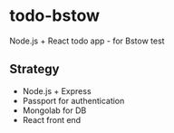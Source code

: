 # todo-bstow
Node.js + React todo app - for Bstow test

## Strategy
* Node.js + Express
* Passport for authentication
* Mongolab for DB
* React front end

